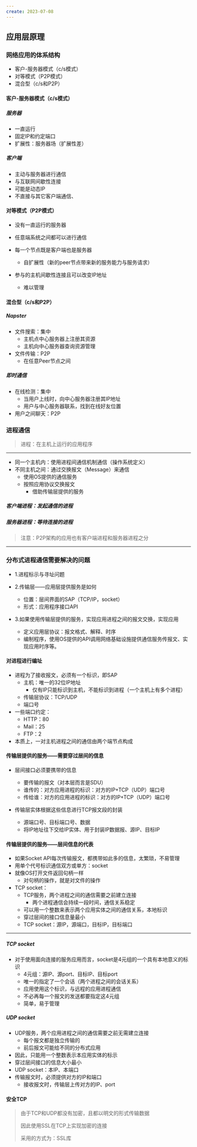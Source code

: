 ```yaml
---
create: 2023-07-08
---
```

## 应用层原理

### 网络应用的体系结构

* 客户-服务器模式（c/s模式）
* 对等模式（P2P模式）
* 混合型（c/s和P2P）

#### 客户-服务器模式（c/s模式）

##### 服务器

* 一直运行
* 固定IP和约定端口
* 扩展性：服务器场（扩展性差）

##### 客户端

* 主动与服务器进行通信
* 与互联网间歇性连接
* 可能是动态IP
* 不直接与其它客户端通信、

#### 对等模式（P2P模式）

* 没有一直运行的服务器
* 任意端系统之间都可以进行通信
* 每一个节点既是客户端也是服务器
	* 自扩展性（新的peer节点带来新的服务能力与服务请求）

* 参与的主机间歇性连接且可以改变IP地址
	* 难以管理

#### 混合型（c/s和P2P）

##### Napster

* 文件搜索：集中
	* 主机点中心服务器上注册其资源
	* 主机向中心服务器查询资源管理
* 文件传输：P2P
	* 在任意Peer节点之间

##### 即时通信

* 在线检测：集中
	* 当用户上线时，向中心服务器注册其IP地址
	* 用户与中心服务器联系，找到在线好友位置
* 用户之间聊天：P2P

### 进程通信

> 进程：在主机上运行的应用程序

---

* 同一个主机内：使用进程间通信机制通信（操作系统定义）
* 不同主机之间：通过交换报文（Message）来通信
	* 使用OS提供的通信服务
	* 按照应用协议交换报文
		* 借助传输层提供的服务

##### 客户端进程：发起通信的进程

##### 服务器进程：等待连接的进程

> 注意：P2P架构的应用也有客户端进程和服务器进程之分

---

### 分布式进程通信需要解决的问题

* 1.进程标示与寻址问题

* 2.传输层——应用层提供服务是如何
	* 位置：层间界面的SAP（TCP/IP，socket）
	* 形式：应用程序接口API
* 3.如果使用传输层提供的服务，实现应用进程之间的报文交换，实现应用
	* 定义应用层协议：报文格式、解释、时序
	* 编制程序，使用OS提供的API调用网络基础设施提供通信服务传报文、实现应用时序等。

#### 对进程进行编址

* 进程为了接收报文，必须有一个标识，即SAP
	* 主机：唯一的32位IP地址
		* 仅有IP只能标识到主机，不能标识到进程（一个主机上有多个进程）
	* 传输层协议：TCP/UDP
	* 端口号
* 一些端口约定：
	* HTTP：80
	* Mail：25
	* FTP：2
* 本质上，一对主机进程之间的通信由两个端节点构成

#### 传输层提供的服务——需要穿过层间的信息

* 层间接口必须要携带的信息
	* 要传输的报文（对本层而言是SDU）
	* 谁传的：对方应用进程的标识：对方的IP+TCP（UDP）端口号
	* 传给谁：对方的应用进程的标识：对方的IP+TCP（UDP）端口号

* 传输层实体根据这些信息进行TCP报文段的封装
	* 源端口号、目标端口号、数据
	* 将IP地址往下交给IP实体、用于封装IP数据报、源IP、目标IP

#### 传输层提供的服务——层间信息的代表

* 如果Socket API每次传输报文，都携带如此多的信息，太繁琐，不易管理
* 用单个代号标识通信双方或单方：socket
* 就像OS打开文件返回句柄一样
	* 对句柄的操作，就是对文件的操作
* TCP socket：
	* TCP服务，两个进程之间的通信需要之前建立连接
		* 两个进程通信会持续一段时间，通信关系稳定
	* 可以用一个整数来表示两个应用实体之间的通信关系，本地标识
	* 穿过层间的接口信息量最小
	* TCP socket：源IP，源端口，目标IP，目标端口

---

##### TCP socket

* 对于使用面向连接的服务应用而言，socket是4元组的一个具有本地意义的标识
	* 4元组：源IP、源port、目标IP、目标port
	* 唯一的指定了一个会话（两个进程之间的会话关系）
	* 应用使用这个标识，与远程的应用进程通信
	* 不必再每一个报文的发送都要指定这4元组
	* 简单，易于管理

##### UDP socket

* UDP服务，两个应用进程之间的通信需要之前无需建立连接
	* 每个报文都是独立传输的
	* 前后报文可能给不同的分布式应用
* 因此，只能用一个整数表示本应用实体的标示
* 穿过层间接口的信息大小最小
* UDP socket：本IP、本端口
* 传输报文时，必须提供对方的IP和端口
	* 接收报文时，传输层上传对方的IP、port

#### 安全TCP

> 由于TCP和UDP都没有加密，且都以明文的形式传输数据
>
> 因此使用SSL在TCP上实现加密的连接
>
> 采用的方式为：SSL库

